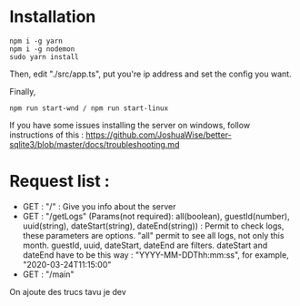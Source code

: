 # Installation

```
npm i -g yarn
npm i -g nodemon
sudo yarn install
```

Then, edit "./src/app.ts", put you're ip address and set the config you want.

Finally,

```
npm run start-wnd / npm run start-linux
```

If you have some issues installing the server on windows, follow instructions of this :
https://github.com/JoshuaWise/better-sqlite3/blob/master/docs/troubleshooting.md

# Request list :

- GET : "/" : Give you info about the server
- GET : "/getLogs" (Params(not required): all(boolean), guestId(number), uuid(string), dateStart(string), dateEnd(string)) : Permit to check logs, these parameters are options. "all" permit to see all logs, not only this month. guestId, uuid, dateStart, dateEnd are filters. dateStart and dateEnd have to be this way : "YYYY-MM-DDThh:mm:ss", for example, "2020-03-24T11:15:00"
- GET : "/main"

On ajoute des trucs tavu je dev

